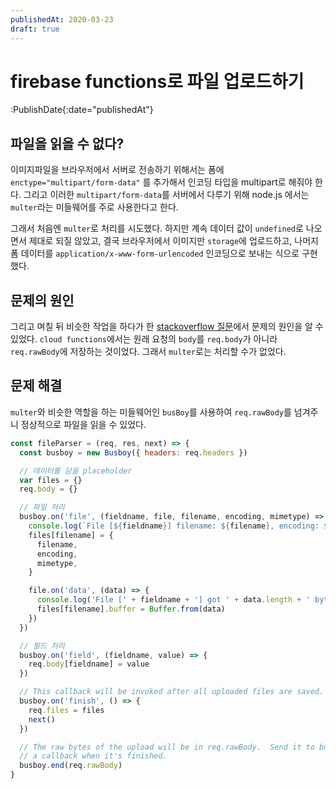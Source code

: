 ```yaml
---
publishedAt: 2020-03-23
draft: true
---
```


# firebase functions로 파일 업로드하기

:PublishDate{:date="publishedAt"}

## 파일을 읽을 수 없다?

이미지파일을 브라우저에서 서버로 전송하기 위해서는 폼에 `enctype="multipart/form-data"` 를 추가해서 인코딩 타입을 multipart로 해줘야 한다. 그리고 이러한 `multipart/form-data`를 서버에서 다루기 위해 node.js 에서는 `multer`라는 미들웨어를 주로 사용한다고 한다.

그래서 처음엔 `multer`로 처리를 시도했다. 하지만 계속 데이터 값이 `undefined`로 나오면서 제대로 되질 않았고, 결국 브라우저에서 이미지만 `storage`에 업로드하고, 나머지 폼 데이터를 `application/x-www-form-urlencoded` 인코딩으로 보내는 식으로 구현했다.

## 문제의 원인

그리고 며칠 뒤 비슷한 작업을 하다가 한 [stackoverflow 질문](https://stackoverflow.com/questions/47242340/how-to-perform-an-http-file-upload-using-express-on-cloud-functions-for-firebase)에서 문제의 원인을 알 수 있었다.
`cloud functions`에서는 원래 요청의 `body`를 `req.body`가 아니라 `req.rawBody`에 저장하는 것이었다. 그래서 `multer`로는 처리할 수가 없었다.

## 문제 해결

`multer`와 비슷한 역할을 하는 미들웨어인 `busBoy`를 사용하여 `req.rawBody`를 넘겨주니 정상적으로 파일을 읽을 수 있었다.

```javascript
const fileParser = (req, res, next) => {
  const busboy = new Busboy({ headers: req.headers })

  // 데이터를 담을 placeholder
  var files = {}
  req.body = {}

  // 파일 처리
  busboy.on('file', (fieldname, file, filename, encoding, mimetype) => {
    console.log(`File [${fieldname}] filename: ${filename}, encoding: ${encoding}, mimetype: ${mimetype}`)
    files[filename] = {
      filename,
      encoding,
      mimetype,
    }

    file.on('data', (data) => {
      console.log('File [' + fieldname + '] got ' + data.length + ' bytes')
      files[filename].buffer = Buffer.from(data)
    })
  })

  // 필드 처리
  busboy.on('field', (fieldname, value) => {
    req.body[fieldname] = value
  })

  // This callback will be invoked after all uploaded files are saved.
  busboy.on('finish', () => {
    req.files = files
    next()
  })

  // The raw bytes of the upload will be in req.rawBody.  Send it to busboy, and get
  // a callback when it's finished.
  busboy.end(req.rawBody)
}
```
